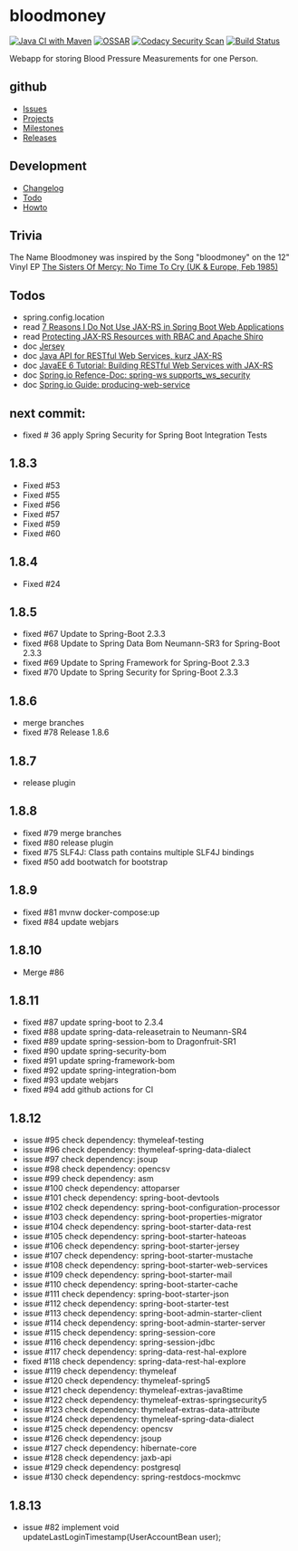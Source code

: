 # bloodmoney

[![Java CI with Maven](https://github.com/BloodMoneyApp/bloodmoney/workflows/Java%20CI%20with%20Maven/badge.svg)](https://github.com/BloodMoneyApp/bloodmoney/actions)
[![OSSAR](https://github.com/BloodMoneyApp/bloodmoney/workflows/OSSAR/badge.svg)](https://github.com/BloodMoneyApp/bloodmoney/actions)
[![Codacy Security Scan](https://github.com/BloodMoneyApp/bloodmoney/workflows/Codacy%20Security%20Scan/badge.svg)](https://github.com/BloodMoneyApp/bloodmoney/actions)
[![Build Status](https://travis-ci.com/BloodMoneyApp/bloodmoney.svg?branch=master)](https://travis-ci.com/BloodMoneyApp/bloodmoney)

Webapp for storing Blood Pressure Measurements for one Person.

## github
* [Issues](https://github.com/BloodMoneyApp/bloodmoney/issues)
* [Projects](https://github.com/BloodMoneyApp/bloodmoney/projects)
* [Milestones](https://github.com/BloodMoneyApp/bloodmoney/milestones)
* [Releases](https://github.com/BloodMoneyApp/bloodmoney/releases)

## Development
* [Changelog](src/site/markdown/CHANGELOG.md)
* [Todo](etc/TODO.md)
* [Howto](src/site/markdown/HOWTO.md)

## Trivia
The Name Bloodmoney was inspired by the Song "bloodmoney" on the 12" Vinyl EP 
[The Sisters Of Mercy: No Time To Cry (UK & Europe, Feb 1985)](https://www.discogs.com/The-Sisters-Of-Mercy-No-Time-To-Cry/release/6717124)

## Todos
* spring.config.location
* read [7 Reasons I Do Not Use JAX-RS in Spring Boot Web Applications](https://dzone.com/articles/7-reasons-i-do-not-use-jax-rs-in-spring-boot-web-a)
* read [Protecting JAX-RS Resources with RBAC and Apache Shiro](https://stormpath.com/blog/protecting-jax-rs-resources-rbac-apache-shiro)
* doc [Jersey](https://eclipse-ee4j.github.io/jersey/)
* doc [Java API for RESTful Web Services, kurz JAX-RS](https://en.wikipedia.org/wiki/Java_API_for_RESTful_Web_Services)
* doc [JavaEE 6 Tutorial: Building RESTful Web Services with JAX-RS](https://docs.oracle.com/javaee/6/tutorial/doc/giepu.html)
* doc [Spring.io Refence-Doc: spring-ws supports_ws_security](https://docs.spring.io/spring-ws/docs/3.0.8.RELEASE/reference/#_supports_ws_security)
* doc [Spring.io Guide: producing-web-service](https://spring.io/guides/gs/producing-web-service/)

## next commit:
* fixed # 36 apply Spring Security for Spring Boot Integration Tests

## 1.8.3
* Fixed #53
* Fixed #55
* Fixed #56
* Fixed #57 
* Fixed #59
* Fixed #60

## 1.8.4
* Fixed #24

## 1.8.5
* fixed #67 Update to Spring-Boot 2.3.3 
* fixed #68 Update to Spring Data Bom Neumann-SR3 for Spring-Boot 2.3.3
* fixed #69 Update to Spring Framework for Spring-Boot 2.3.3
* fixed #70 Update to Spring Security for Spring-Boot 2.3.3

## 1.8.6
* merge branches
* fixed #78 Release 1.8.6

## 1.8.7
* release plugin

## 1.8.8
* fixed #79 merge branches
* fixed #80 release plugin 
* fixed #75 SLF4J: Class path contains multiple SLF4J bindings
* fixed #50 add bootwatch for bootstrap

## 1.8.9
* fixed #81 mvnw docker-compose:up 
* fixed #84 update webjars

## 1.8.10
* Merge #86
 
## 1.8.11
* fixed #87 update spring-boot to 2.3.4
* fixed #88 update spring-data-releasetrain to Neumann-SR4
* fixed #89 update spring-session-bom to Dragonfruit-SR1
* fixed #90 update spring-security-bom
* fixed #91 update spring-framework-bom
* fixed #92 update spring-integration-bom
* fixed #93 update webjars
* fixed #94 add github actions for CI 

## 1.8.12
* issue #95 check dependency: thymeleaf-testing
* issue #96 check dependency: thymeleaf-spring-data-dialect
* issue #97 check dependency: jsoup
* issue #98 check dependency: opencsv
* issue #99 check dependency: asm
* issue #100 check dependency: attoparser
* issue #101 check dependency: spring-boot-devtools
* issue #102 check dependency: spring-boot-configuration-processor
* issue #103 check dependency: spring-boot-properties-migrator
* issue #104 check dependency: spring-boot-starter-data-rest
* issue #105 check dependency: spring-boot-starter-hateoas
* issue #106 check dependency: spring-boot-starter-jersey
* issue #107 check dependency: spring-boot-starter-mustache
* issue #108 check dependency: spring-boot-starter-web-services
* issue #109 check dependency: spring-boot-starter-mail
* issue #110 check dependency: spring-boot-starter-cache
* issue #111 check dependency: spring-boot-starter-json
* issue #112 check dependency: spring-boot-starter-test
* issue #113 check dependency: spring-boot-admin-starter-client
* issue #114 check dependency: spring-boot-admin-starter-server
* issue #115 check dependency: spring-session-core
* issue #116 check dependency: spring-session-jdbc
* issue #117 check dependency: spring-data-rest-hal-explore
* fixed #118 check dependency: spring-data-rest-hal-explore 
* issue #119 check dependency: thymeleaf
* issue #120 check dependency: thymeleaf-spring5
* issue #121 check dependency: thymeleaf-extras-java8time
* issue #122 check dependency: thymeleaf-extras-springsecurity5
* issue #123 check dependency: thymeleaf-extras-data-attribute
* issue #124 check dependency: thymeleaf-spring-data-dialect
* issue #125 check dependency: opencsv
* issue #126 check dependency: jsoup
* issue #127 check dependency: hibernate-core
* issue #128 check dependency: jaxb-api
* issue #129 check dependency: postgresql
* issue #130 check dependency: spring-restdocs-mockmvc

## 1.8.13
* issue #82 implement void updateLastLoginTimestamp(UserAccountBean user);
